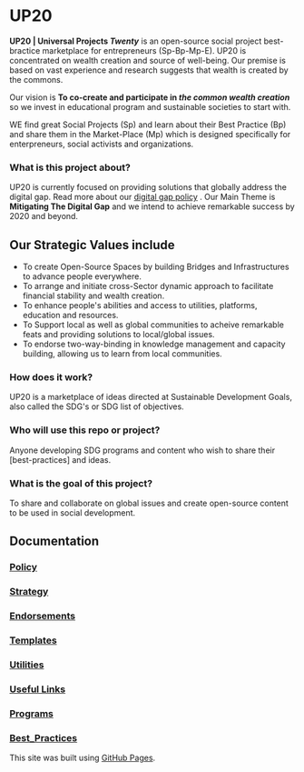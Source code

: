 # UP20
**UP20 | Universal Projects _Twenty_**
is an open-source social project best-bractice marketplace for entrepreneurs (Sp-Bp-Mp-E). UP20 is concentrated on wealth creation and source of well-being. Our premise is based on vast experience and research suggests that wealth is created by the commons.

Our vision is **To co-create and participate in _the common wealth creation_** so we invest in educational program and sustainable societies to start with.

WE find great Social Projects (Sp) and learn about their Best Practice (Bp) and share them in the Market-Place (Mp) which is designed specifically for enterpreneurs, social activists and organizations.

### What is this project about?
UP20 is currently focused on providing solutions that globally address the digital gap. Read more about our [digital gap policy](Policy.md) .
Our Main Theme is **Mitigating The Digital Gap** and we intend to achieve remarkable success by 2020 and beyond.

## Our Strategic Values include 
  - To create Open-Source Spaces by building Bridges and Infrastructures to advance people everywhere.
  - To arrange and initiate cross-Sector dynamic approach to facilitate financial stability and wealth creation.
  - To enhance people's abilities and access to utilities, platforms, education and resources.
  - To Support local as well as global communities to acheive remarkable feats and providing solutions to local/global issues.
  - To endorse two-way-binding in knowledge management and capacity building, allowing us to learn from local communities.
 

### How does it work?
  UP20 is a marketplace of ideas directed at Sustainable Development Goals, also called the SDG's or SDG list of objectives. 
### Who will use this repo or project?
  Anyone developing SDG programs and content who wish to share their [best-practices] and ideas.
### What is the goal of this project?
  To share and collaborate on global issues and create open-source content to be used in social development.


## Documentation
### [Policy](Policy.md)
### [Strategy](Docs/Strategy.md)
### [Endorsements](Docs/Endorsements.md)
### [Templates](Docs/Templates.md)
### [Utilities](Docs/Utilities.md)
### [Useful Links](Docs/Useful_Links.md)
### [Programs](Docs/Programs.md)
### [Best_Practices](Docs/Best_Practices.md)

This site was built using [GitHub Pages](https://pages.github.com/).
